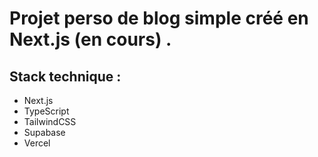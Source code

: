 # Projet perso de blog simple créé en Next.js (en cours) .

## Stack technique :

- Next.js
- TypeScript
- TailwindCSS
- Supabase
- Vercel